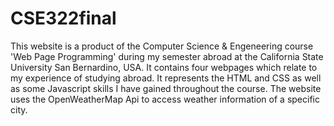 # CSE322final

This website is a product of the Computer Science & Engeneering course 'Web Page Programming' during my semester abroad at the California State University San Bernardino, USA.
It contains four webpages which relate to my experience of studying abroad. It represents the HTML and CSS as well as some Javascript skills I have gained throughout the course. The website uses the OpenWeatherMap Api to access weather information of a specific city. 
